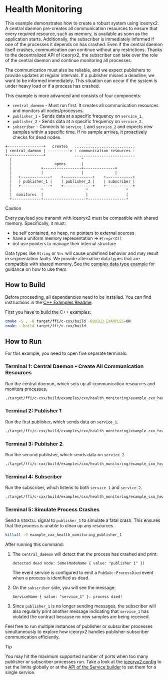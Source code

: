 # Health Monitoring

This example demonstrates how to create a robust system using iceoryx2.
A central daemon pre-creates all communication resources to ensure that every
required resource, such as memory, is available as soon as the application
starts.
Additionally, the subscriber is immediately informed if one of the processes
it depends on has crashed. Even if the central daemon itself crashes,
communication can continue without any restrictions. Thanks to the
decentralized API of iceoryx2, the subscriber can take over the role of the
central daemon and continue monitoring all processes.

The communication must also be reliable, and we expect publishers to provide
updates at regular intervals. If a publisher misses a deadline, we want to be
informed immediately. This situation can occur if the system is under heavy
load or if a process has crashed.

This example is more advanced and consists of four components:

* `central_daemon` - Must run first. It creates all communication resources and
    monitors all nodes/processes.
* `publisher_1` - Sends data at a specific frequency on `service_1`.
* `publisher_2` - Sends data at a specific frequency on `service_2`.
* `subscriber` - Connects to `service_1` and `service_2` and expects new samples
    within a specific time. If no sample arrives, it proactively checks for dead
    nodes.

```ascii
+----------------+   creates   ...........................
| central_daemon | ----------> : communication resources :
+----------------+             ...........................
  |                               ^
  |                   opens       |
  |             +-----------------+--------------+
  |             |                 |              |
  |   +-------------+    +-------------+    +------------+
  |   | publisher_1 |    | publisher_2 |    | subscriber |
  |   +-------------+    +-------------+    +------------+
  |             ^                   ^                 ^
  |  monitores  |                   |                 |
  +-------------+-------------------+-----------------+
```

> [!CAUTION]
> Every payload you transmit with iceoryx2 must be compatible with shared
> memory. Specifically, it must:
>
> * be self contained, no heap, no pointers to external sources
> * have a uniform memory representation -> `#[repr(C)]`
> * not use pointers to manage their internal structure
>
> Data types like `String` or `Vec` will cause undefined behavior and may
> result in segmentation faults. We provide alternative data types that are
> compatible with shared memory. See the
> [complex data type example](../complex_data_types) for guidance on how to
> use them.

## How to Build

Before proceeding, all dependencies need to be installed. You can find
instructions in the [C++ Examples Readme](../README.md).

First you have to build the C++ examples:

```sh
cmake -S . -B target/ffi/c-cxx/build -DBUILD_EXAMPLES=ON
cmake --build target/ffi/c-cxx/build
```

## How to Run

For this example, you need to open five separate terminals.

### Terminal 1: Central Daemon - Create All Communication Resources

Run the central daemon, which sets up all communication resources and monitors
processes.

```sh
./target/ffi/c-cxx/build/examples/cxx/health_monitoring/example_cxx_health_monitoring_central_daemon
```

### Terminal 2: Publisher 1

Run the first publisher, which sends data on `service_1`.

```sh
./target/ffi/c-cxx/build/examples/cxx/health_monitoring/example_cxx_health_monitoring_publisher_1
```

### Terminal 3: Publisher 2

Run the second publisher, which sends data on `service_2`.

```sh
./target/ffi/c-cxx/build/examples/cxx/health_monitoring/example_cxx_health_monitoring_publisher_2
```

### Terminal 4: Subscriber

Run the subscriber, which listens to both `service_1` and `service_2`.

```sh
./target/ffi/c-cxx/build/examples/cxx/health_monitoring/example_cxx_health_monitoring_subscriber
```

### Terminal 5: Simulate Process Crashes

Send a `SIGKILL` signal to `publisher_1` to simulate a fatal crash. This
ensures that the process is unable to clean up any resources.

```sh
killall -9 example_cxx_health_monitoring_publisher_1
```

After running this command:

1. The `central_daemon` will detect that the process has crashed and print:
   ```ascii
   detected dead node: Some(NodeName { value: "publisher 1" })
   ```
   The event service is configured to emit a `PubSub::ProcessDied` event when a
   process is identified as dead.

2. On the `subscriber` side, you will see the message:
   ```ascii
   ServiceName { value: "service_1" }: process died!
   ```

3. Since `publisher_1` is no longer sending messages, the subscriber will also
    regularly print another message indicating that `service_1` has violated
    the contract because no new samples are being received.

Feel free to run multiple instances of publisher or subscriber processes
simultaneously to explore how iceoryx2 handles publisher-subscriber
communication efficiently.

> [!TIP]
> You may hit the maximum supported number of ports when too many publisher or
> subscriber processes run. Take a look at the
> [iceoryx2 config](../../../config) to set the limits globally or at the
> [API of the Service builder](https://docs.rs/iceoryx2/latest/iceoryx2/service/index.html)
> to set them for a single service.
